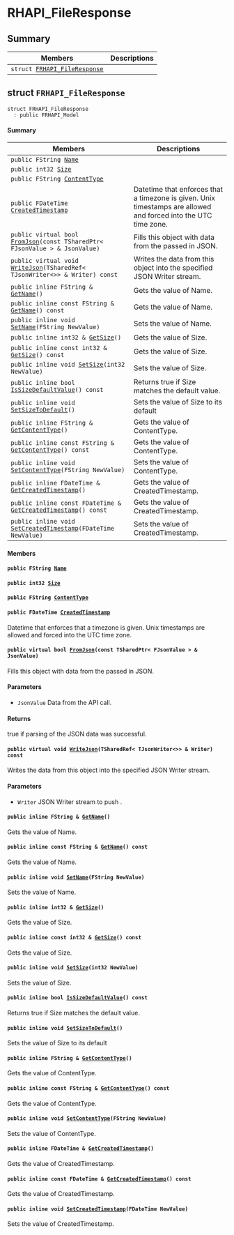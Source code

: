 # RHAPI_FileResponse <a id="group__RHAPI__FileResponse"></a>

## Summary

 Members                        | Descriptions                                
--------------------------------|---------------------------------------------
`struct `[`FRHAPI_FileResponse`](#structFRHAPI__FileResponse) | 

## struct `FRHAPI_FileResponse` <a id="structFRHAPI__FileResponse"></a>

```
struct FRHAPI_FileResponse
  : public FRHAPI_Model
```

#### Summary

 Members                        | Descriptions                                
--------------------------------|---------------------------------------------
`public FString `[`Name`](#structFRHAPI__FileResponse_1a435d253c1dedbfea366457c8eee9aca9) | 
`public int32 `[`Size`](#structFRHAPI__FileResponse_1a5bad6f39bc7893caf0eb5e7b834bcef3) | 
`public FString `[`ContentType`](#structFRHAPI__FileResponse_1a5a3fc5a9ae9529bcec5a87b01178bd3e) | 
`public FDateTime `[`CreatedTimestamp`](#structFRHAPI__FileResponse_1ae862f97e31ca9b769a5b3b1c1e104fdd) | Datetime that enforces that a timezone is given. Unix timestamps are allowed and forced into the UTC time zone.
`public virtual bool `[`FromJson`](#structFRHAPI__FileResponse_1a46d972855e7ba94080ed79672ffbd217)`(const TSharedPtr< FJsonValue > & JsonValue)` | Fills this object with data from the passed in JSON.
`public virtual void `[`WriteJson`](#structFRHAPI__FileResponse_1ad140087173cf29fe5b4be8e148b0f71b)`(TSharedRef< TJsonWriter<>> & Writer) const` | Writes the data from this object into the specified JSON Writer stream.
`public inline FString & `[`GetName`](#structFRHAPI__FileResponse_1aa4e55ba624a6ed72cd8462f8061bf4ba)`()` | Gets the value of Name.
`public inline const FString & `[`GetName`](#structFRHAPI__FileResponse_1a9f5b6e88c05a336654f519ab9c84973c)`() const` | Gets the value of Name.
`public inline void `[`SetName`](#structFRHAPI__FileResponse_1adb8efe982920be4a630bd164375d2c60)`(FString NewValue)` | Sets the value of Name.
`public inline int32 & `[`GetSize`](#structFRHAPI__FileResponse_1a20c9b436278aeb0efb90abc51be0d1bb)`()` | Gets the value of Size.
`public inline const int32 & `[`GetSize`](#structFRHAPI__FileResponse_1afc9f0a2d4305d823f1cef3840b4d5200)`() const` | Gets the value of Size.
`public inline void `[`SetSize`](#structFRHAPI__FileResponse_1af8380b0db3426383a245160abe377f97)`(int32 NewValue)` | Sets the value of Size.
`public inline bool `[`IsSizeDefaultValue`](#structFRHAPI__FileResponse_1a53731a77c1b7fafb991b976576e34bdb)`() const` | Returns true if Size matches the default value.
`public inline void `[`SetSizeToDefault`](#structFRHAPI__FileResponse_1a197e08b0f788382c8078833a9fd7e470)`()` | Sets the value of Size to its default
`public inline FString & `[`GetContentType`](#structFRHAPI__FileResponse_1ac61921814e7ca240bbe14d10018f2f7d)`()` | Gets the value of ContentType.
`public inline const FString & `[`GetContentType`](#structFRHAPI__FileResponse_1a6e27c951c88051828e75bc9a1b0f6f9d)`() const` | Gets the value of ContentType.
`public inline void `[`SetContentType`](#structFRHAPI__FileResponse_1a4f435775ff33a862b39e79c627530082)`(FString NewValue)` | Sets the value of ContentType.
`public inline FDateTime & `[`GetCreatedTimestamp`](#structFRHAPI__FileResponse_1a9c561dfa870c2190471045259e0dfd05)`()` | Gets the value of CreatedTimestamp.
`public inline const FDateTime & `[`GetCreatedTimestamp`](#structFRHAPI__FileResponse_1ab7ee2e7c22aaaaee4ae4a0d74c03a096)`() const` | Gets the value of CreatedTimestamp.
`public inline void `[`SetCreatedTimestamp`](#structFRHAPI__FileResponse_1a23fdd2e1c6198d73db3412400345d9bb)`(FDateTime NewValue)` | Sets the value of CreatedTimestamp.

#### Members

#### `public FString `[`Name`](#structFRHAPI__FileResponse_1a435d253c1dedbfea366457c8eee9aca9) <a id="structFRHAPI__FileResponse_1a435d253c1dedbfea366457c8eee9aca9"></a>

#### `public int32 `[`Size`](#structFRHAPI__FileResponse_1a5bad6f39bc7893caf0eb5e7b834bcef3) <a id="structFRHAPI__FileResponse_1a5bad6f39bc7893caf0eb5e7b834bcef3"></a>

#### `public FString `[`ContentType`](#structFRHAPI__FileResponse_1a5a3fc5a9ae9529bcec5a87b01178bd3e) <a id="structFRHAPI__FileResponse_1a5a3fc5a9ae9529bcec5a87b01178bd3e"></a>

#### `public FDateTime `[`CreatedTimestamp`](#structFRHAPI__FileResponse_1ae862f97e31ca9b769a5b3b1c1e104fdd) <a id="structFRHAPI__FileResponse_1ae862f97e31ca9b769a5b3b1c1e104fdd"></a>

Datetime that enforces that a timezone is given. Unix timestamps are allowed and forced into the UTC time zone.

#### `public virtual bool `[`FromJson`](#structFRHAPI__FileResponse_1a46d972855e7ba94080ed79672ffbd217)`(const TSharedPtr< FJsonValue > & JsonValue)` <a id="structFRHAPI__FileResponse_1a46d972855e7ba94080ed79672ffbd217"></a>

Fills this object with data from the passed in JSON.

#### Parameters
* `JsonValue` Data from the API call.

#### Returns
true if parsing of the JSON data was successful.

#### `public virtual void `[`WriteJson`](#structFRHAPI__FileResponse_1ad140087173cf29fe5b4be8e148b0f71b)`(TSharedRef< TJsonWriter<>> & Writer) const` <a id="structFRHAPI__FileResponse_1ad140087173cf29fe5b4be8e148b0f71b"></a>

Writes the data from this object into the specified JSON Writer stream.

#### Parameters
* `Writer` JSON Writer stream to push .

#### `public inline FString & `[`GetName`](#structFRHAPI__FileResponse_1aa4e55ba624a6ed72cd8462f8061bf4ba)`()` <a id="structFRHAPI__FileResponse_1aa4e55ba624a6ed72cd8462f8061bf4ba"></a>

Gets the value of Name.

#### `public inline const FString & `[`GetName`](#structFRHAPI__FileResponse_1a9f5b6e88c05a336654f519ab9c84973c)`() const` <a id="structFRHAPI__FileResponse_1a9f5b6e88c05a336654f519ab9c84973c"></a>

Gets the value of Name.

#### `public inline void `[`SetName`](#structFRHAPI__FileResponse_1adb8efe982920be4a630bd164375d2c60)`(FString NewValue)` <a id="structFRHAPI__FileResponse_1adb8efe982920be4a630bd164375d2c60"></a>

Sets the value of Name.

#### `public inline int32 & `[`GetSize`](#structFRHAPI__FileResponse_1a20c9b436278aeb0efb90abc51be0d1bb)`()` <a id="structFRHAPI__FileResponse_1a20c9b436278aeb0efb90abc51be0d1bb"></a>

Gets the value of Size.

#### `public inline const int32 & `[`GetSize`](#structFRHAPI__FileResponse_1afc9f0a2d4305d823f1cef3840b4d5200)`() const` <a id="structFRHAPI__FileResponse_1afc9f0a2d4305d823f1cef3840b4d5200"></a>

Gets the value of Size.

#### `public inline void `[`SetSize`](#structFRHAPI__FileResponse_1af8380b0db3426383a245160abe377f97)`(int32 NewValue)` <a id="structFRHAPI__FileResponse_1af8380b0db3426383a245160abe377f97"></a>

Sets the value of Size.

#### `public inline bool `[`IsSizeDefaultValue`](#structFRHAPI__FileResponse_1a53731a77c1b7fafb991b976576e34bdb)`() const` <a id="structFRHAPI__FileResponse_1a53731a77c1b7fafb991b976576e34bdb"></a>

Returns true if Size matches the default value.

#### `public inline void `[`SetSizeToDefault`](#structFRHAPI__FileResponse_1a197e08b0f788382c8078833a9fd7e470)`()` <a id="structFRHAPI__FileResponse_1a197e08b0f788382c8078833a9fd7e470"></a>

Sets the value of Size to its default

#### `public inline FString & `[`GetContentType`](#structFRHAPI__FileResponse_1ac61921814e7ca240bbe14d10018f2f7d)`()` <a id="structFRHAPI__FileResponse_1ac61921814e7ca240bbe14d10018f2f7d"></a>

Gets the value of ContentType.

#### `public inline const FString & `[`GetContentType`](#structFRHAPI__FileResponse_1a6e27c951c88051828e75bc9a1b0f6f9d)`() const` <a id="structFRHAPI__FileResponse_1a6e27c951c88051828e75bc9a1b0f6f9d"></a>

Gets the value of ContentType.

#### `public inline void `[`SetContentType`](#structFRHAPI__FileResponse_1a4f435775ff33a862b39e79c627530082)`(FString NewValue)` <a id="structFRHAPI__FileResponse_1a4f435775ff33a862b39e79c627530082"></a>

Sets the value of ContentType.

#### `public inline FDateTime & `[`GetCreatedTimestamp`](#structFRHAPI__FileResponse_1a9c561dfa870c2190471045259e0dfd05)`()` <a id="structFRHAPI__FileResponse_1a9c561dfa870c2190471045259e0dfd05"></a>

Gets the value of CreatedTimestamp.

#### `public inline const FDateTime & `[`GetCreatedTimestamp`](#structFRHAPI__FileResponse_1ab7ee2e7c22aaaaee4ae4a0d74c03a096)`() const` <a id="structFRHAPI__FileResponse_1ab7ee2e7c22aaaaee4ae4a0d74c03a096"></a>

Gets the value of CreatedTimestamp.

#### `public inline void `[`SetCreatedTimestamp`](#structFRHAPI__FileResponse_1a23fdd2e1c6198d73db3412400345d9bb)`(FDateTime NewValue)` <a id="structFRHAPI__FileResponse_1a23fdd2e1c6198d73db3412400345d9bb"></a>

Sets the value of CreatedTimestamp.

